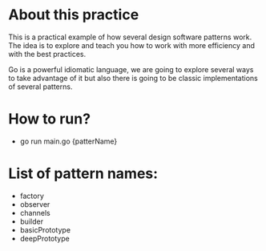 # About this practice

This is a practical example of how several design software patterns work.
The idea is to explore and teach you how to work with more efficiency and with the best practices.

Go is a powerful idiomatic language, we are going to explore several ways to take advantage of it
but also there is going to be classic implementations of several patterns.

# How to run?

- go run main.go {patterName}

# List of pattern names:

- factory
- observer
- channels
- builder
- basicPrototype
- deepPrototype
